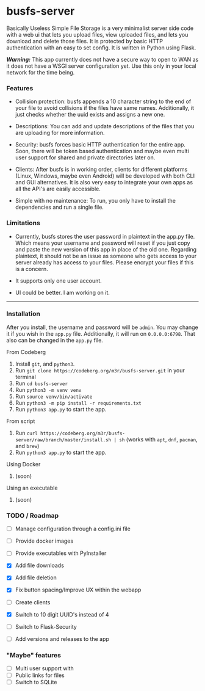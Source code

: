 # busfs-server

Basically Useless Simple File Storage is a very minimalist server side code with a web ui that lets you upload files, view uploaded files, and lets you download and delete those files. It is protected by basic HTTP authentication with an easy to set config. It is written in Python using Flask.

***Warning:*** This app currently does not have a secure way to open to WAN as it does not have a WSGI server configuration yet. Use this only in your local network for the time being.

### Features
- Collision protection: busfs appends a 10 character string to the end of your file to avoid collisions if the files have same names. Additionally, it just checks whether the uuid exists and assigns a new one.

- Descriptions: You can add and update descriptions of the files that you are uploading for more information.

- Security: busfs forces basic HTTP authentication for the entire app. Soon, there will be token based authentication and maybe even multi user support for shared and private directories later on.

- Clients: After busfs is in working order, clients for different platforms (Linux, Windows, maybe even Android) will be developed with both CLI and GUI alternatives. It is also very easy to integrate your own apps as all the API's are easily accessible.

- Simple with no maintenance: To run, you only have to install the dependencies and run a single file.

### Limitations
- Currently, busfs stores the user password in plaintext in the app.py file. Which means your username and password will reset if you just copy and paste the new version of this app in place of the old one. Regarding plaintext, it should not be an issue as someone who gets access to your server already has access to your files. Please encrypt your files if this is a concern.

- It supports only one user account. 

- UI could be better. I am working on it.

---
### Installation
After you install, the username and password will be `admin`. You may change it if you wish in the `app.py` file. Additionally, it will run on `0.0.0.0:6798`. That also can be changed in the `app.py` file.

From Codeberg
1. Install `git`, and `python3`.
2. Run `git clone https://codeberg.org/m3r/busfs-server.git` in your terminal
3. Run `cd busfs-server`
4. Run `python3 -m venv venv`
5. Run `source venv/bin/activate`
6. Run `python3 -m pip install -r requirements.txt`
7. Run `python3 app.py` to start the app.
   
From script
1. Run `curl https://codeberg.org/m3r/busfs-server/raw/branch/master/install.sh | sh` (works with `apt`, `dnf`, `pacman`, and `brew`)
2. Run `python3 app.py` to start the app.

Using Docker
1. (soon)

Using an executable
1. (soon)

### TODO / Roadmap
- [ ] Manage configuration through a config.ini file
- [ ] Provide docker images
- [ ] Provide executables with PyInstaller
- [x] Add file downloads
- [x] Add file deletion
- [x] Fix button spacing/Improve UX within the webapp
- [ ] Create clients 
- [x] Switch to 10 digit UUID's instead of 4
- [ ] Switch to Flask-Security
- [ ] Add versions and releases to the app


### "Maybe" features
- [ ] Multi user support with 
- [ ] Public links for files 
- [ ] Switch to SQLite